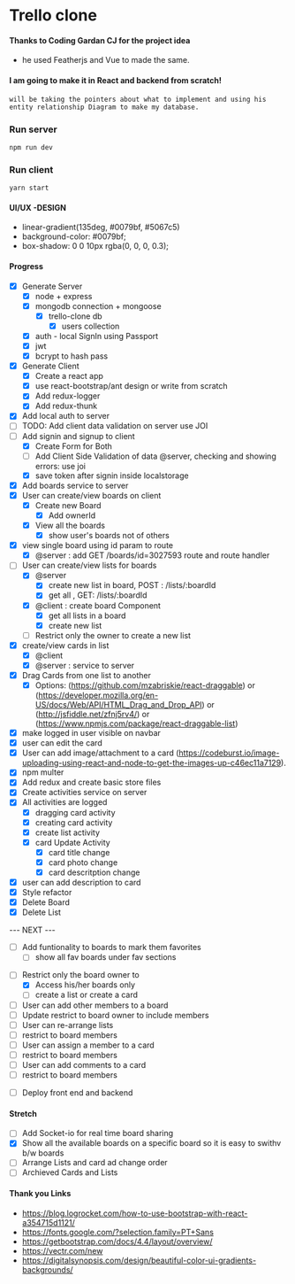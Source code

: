 # Trello clone

#### Thanks to Coding Gardan CJ for the project idea

- he used Featherjs and Vue to made the same.

#### I am going to make it in React and backend from scratch!

```
will be taking the pointers about what to implement and using his entity relationship Diagram to make my database.
```

### Run server

```
npm run dev
```

### Run client

```
yarn start
```

#### UI/UX -DESIGN

- linear-gradient(135deg, #0079bf, #5067c5)
- background-color: #0079bf;
- box-shadow: 0 0 10px rgba(0, 0, 0, 0.3);

#### Progress

- [x] Generate Server
  - [x] node + express
  - [x] mongodb connection + mongoose
    - [x] trello-clone db
      - [x] users collection
  - [x] auth - local SignIn using Passport
  - [x] jwt
  - [x] bcrypt to hash pass
- [x] Generate Client
  - [x] Create a react app
  - [x] use react-bootstrap/ant design or write from scratch
  - [x] Add redux-logger
  - [x] Add redux-thunk
- [x] Add local auth to server
- [ ] TODO: Add client data validation on server use JOI
- [ ] Add signin and signup to client
  - [x] Create Form for Both
  - [ ] Add Client Side Validation of data @server, checking and showing errors: use joi
  - [x] save token after signin inside localstorage
- [x] Add boards service to server
- [x] User can create/view boards on client
  - [x] Create new Board
    - [x] Add ownerId
  - [x] View all the boards
    - [x] show user's boards not of others
- [x] view single board using id param to route
  - [x] @server : add GET /boards/id=3027593 route and route handler
- [ ] User can create/view lists for boards
  - [x] @server
    - [x] create new list in board, POST : /lists/:boardId
    - [x] get all , GET: /lists/:boardId
  - [x] @client : create board Component
    - [x] get all lists in a board
    - [x] create new list
  - [ ] Restrict only the owner to create a new list
- [x] create/view cards in list
  - [x] @client
  - [x] @server : service to server
- [x] Drag Cards from one list to another
  - [x] Options: (https://github.com/mzabriskie/react-draggable) or
        (https://developer.mozilla.org/en-US/docs/Web/API/HTML_Drag_and_Drop_API) or
        (http://jsfiddle.net/zfnj5rv4/) or (https://www.npmjs.com/package/react-draggable-list)
- [x] make logged in user visible on navbar
- [x] user can edit the card
- [x] User can add image/attachment to a card (https://codeburst.io/image-uploading-using-react-and-node-to-get-the-images-up-c46ec11a7129).
- [x] npm multer
- [x] Add redux and create basic store files
- [x] Create activities service on server
- [x] All activities are logged
  - [x] dragging card activity
  - [x] creating card activity
  - [x] create list activity
  - [x] card Update Activity
    - [x] card title change
    - [x] card photo change
    - [x] card descritption change
- [x] user can add description to card
- [x] Style refactor
- [x] Delete Board
- [x] Delete List

--- NEXT ---

- [ ] Add funtionality to boards to mark them favorites
  - [ ] show all fav boards under fav sections

* [ ] Restrict only the board owner to
  - [x] Access his/her boards only
  - [ ] create a list or create a card
* [ ] User can add other members to a board
* [ ] Update restrict to board owner to include members
* [ ] User can re-arrange lists
* [ ] restrict to board members
* [ ] User can assign a member to a card
* [ ] restrict to board members
* [ ] User can add comments to a card
* [ ] restrict to board members

- [ ] Deploy front end and backend

#### Stretch

- [ ] Add Socket-io for real time board sharing
- [x] Show all the available boards on a specific board so it is easy to swithv b/w boards
- [ ] Arrange Lists and card ad change order
- [ ] Archieved Cards and Lists

#### Thank you Links

- https://blog.logrocket.com/how-to-use-bootstrap-with-react-a354715d1121/
- https://fonts.google.com/?selection.family=PT+Sans
- https://getbootstrap.com/docs/4.4/layout/overview/
- https://vectr.com/new
- https://digitalsynopsis.com/design/beautiful-color-ui-gradients-backgrounds/

